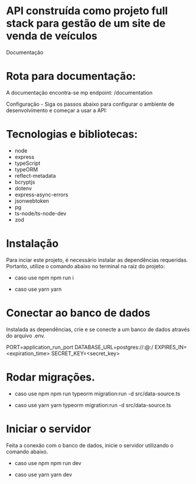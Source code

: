 # API construída como projeto full stack para gestão de um site de venda de veículos

Documentação

# Rota para documentação:

A documentação encontra-se mp endpoint: /documentation

Configuração - Siga os passos abaixo para configurar o ambiente de desenvolvimento e começar a usar a API:

# Tecnologias e bibliotecas:

- node
- express
- typeScript
- typeORM
- reflect-metadata
- bcryptjs
- dotenv
- express-async-errors
- jsonwebtoken
- pg
- ts-node/ts-node-dev
- zod

# Instalação

Para inciar este projeto, é necessário instalar as dependências requeridas. Portanto, utilize o comando abaixo no terminal na raiz do projeto:

- caso use npm
  npm run i

- caso use yarn
  yarn

# Conectar ao banco de dados

Instalada as dependências, crie e se conecte a um banco de dados através do arquivo .env.

PORT=application_run_port
DATABASE_URL=postgres://<username>:<password>@<host>:<port>/<database>
EXPIRES_IN=<expiration_time>
SECRET_KEY=<secret_key>

# Rodar migrações.

- caso use npm
  npm run typeorm migration:run -d src/data-source.ts

- caso use yarn
  yarn typeorm migration:run -d src/data-source.ts

# Iniciar o servidor

Feita a conexão com o banco de dados, inicie o servidor utilizando o comando abaixo.

- caso use npm
  npm run dev

- caso use yarn
  yarn dev

